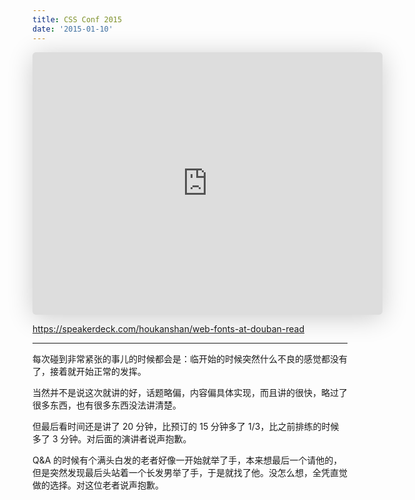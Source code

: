 ```yaml
---
title: CSS Conf 2015
date: '2015-01-10'
---
```



<iframe class="speakerdeck-iframe" frameborder="0" src="https://speakerdeck.com/player/2d574b507b00013276f156408e7781f2" title="Web Fonts @ Douban Read" allowfullscreen="true" mozallowfullscreen="true" webkitallowfullscreen="true" style="border: 0px; background: padding-box padding-box rgba(0, 0, 0, 0.1); margin: 0px; padding: 0px; border-radius: 6px; box-shadow: rgba(0, 0, 0, 0.2) 0px 5px 40px; width: 560px; height: 420px;" data-ratio="1.3333333333333333"></iframe>

https://speakerdeck.com/houkanshan/web-fonts-at-douban-read

----

每次碰到非常紧张的事儿的时候都会是：临开始的时候突然什么不良的感觉都没有了，接着就开始正常的发挥。

当然并不是说这次就讲的好，话题略偏，内容偏具体实现，而且讲的很快，略过了很多东西，也有很多东西没法讲清楚。

但最后看时间还是讲了 20 分钟，比预订的 15 分钟多了 1/3，比之前排练的时候多了 3 分钟。对后面的演讲者说声抱歉。

Q&A 的时候有个满头白发的老者好像一开始就举了手，本来想最后一个请他的，但是突然发现最后头站着一个长发男举了手，于是就找了他。没怎么想，全凭直觉做的选择。对这位老者说声抱歉。
